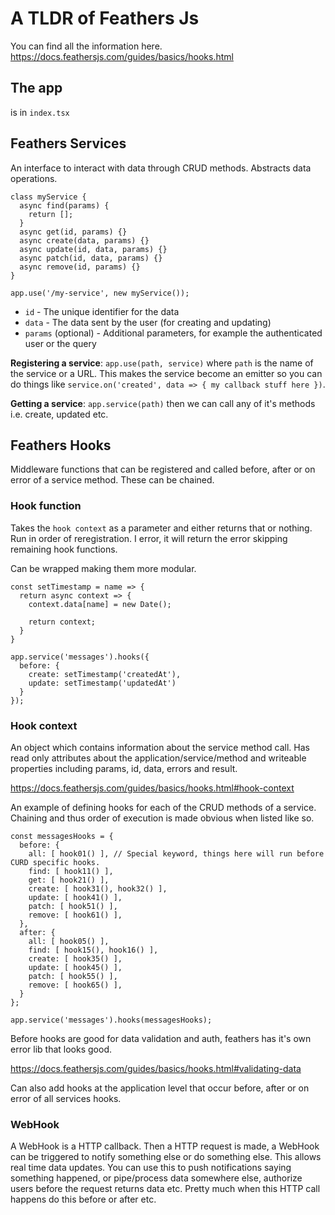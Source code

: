 # A TLDR of Feathers Js

You can find all the information here.
https://docs.feathersjs.com/guides/basics/hooks.html

## The app
is in `index.tsx`

## Feathers Services
An interface to interact with data through CRUD methods.
Abstracts data operations.

```
class myService {
  async find(params) {
    return [];
  }
  async get(id, params) {}
  async create(data, params) {}
  async update(id, data, params) {}
  async patch(id, data, params) {}
  async remove(id, params) {}
}

app.use('/my-service', new myService());
```

- `id` - The unique identifier for the data
- `data` - The data sent by the user (for creating and updating)
- `params` (optional) - Additional parameters, for example the authenticated user or the query

**Registering a service**: `app.use(path, service)` where `path` is the name of the service or a URL. This makes the service become an emitter so you can do things like `service.on('created', data => { my callback stuff here })`.

**Getting a service**: `app.service(path)` then we can call any of it's methods i.e. create, updated etc.

## Feathers Hooks
Middleware functions that can be registered and called before, after or on error of a service method. These can be chained.

### Hook function
Takes the `hook context` as a parameter and either returns that or nothing.
Run in order of reregistration.
I error, it will return the error skipping remaining hook functions.

Can be wrapped making them more modular.
```
const setTimestamp = name => {
  return async context => {
    context.data[name] = new Date();

    return context;
  }
} 

app.service('messages').hooks({
  before: {
    create: setTimestamp('createdAt'),
    update: setTimestamp('updatedAt')
  }
});
```

### Hook context
An object which contains information about the service method call.
Has read only attributes about the application/service/method and writeable properties including params, id, data, errors and result.

https://docs.feathersjs.com/guides/basics/hooks.html#hook-context 

An example of defining hooks for each of the CRUD methods of a service. Chaining and thus order of execution is made obvious when listed like so.

```
const messagesHooks = {
  before: {
    all: [ hook01() ], // Special keyword, things here will run before CURD specific hooks.
    find: [ hook11() ],
    get: [ hook21() ],
    create: [ hook31(), hook32() ],
    update: [ hook41() ],
    patch: [ hook51() ],
    remove: [ hook61() ],
  },
  after: {
    all: [ hook05() ],
    find: [ hook15(), hook16() ],
    create: [ hook35() ],
    update: [ hook45() ],
    patch: [ hook55() ],
    remove: [ hook65() ],
  }
};

app.service('messages').hooks(messagesHooks);
```

Before hooks are good for data validation and auth, feathers has it's own error lib that looks good.

https://docs.feathersjs.com/guides/basics/hooks.html#validating-data

Can also add hooks at the application level that occur before, after or on error of all services hooks.

### WebHook
A WebHook is a HTTP callback. Then a HTTP request is made, a WebHook can be triggered to notify something else or do something else. This allows real time data updates. You can use this to push notifications saying something happened, or pipe/process data somewhere else, authorize users before the request returns data etc. Pretty much when this HTTP call happens do this before or after etc.